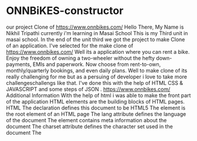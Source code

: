 # ONNBiKES-constructor
our project
Clone of https://www.onnbikes.com/
Hello There, My Name is Nikhil Tripathi currently i'm learning in Masai School This is my Third unit in masai school.
In the end of the unit third we got the project to make Clone of an application. I've selected for the make clone of https://www.onnbikes.com/
Well its a application where you can rent a bike.
Enjoy the freedom of owning a two-wheeler without the hefty down-payments, EMIs and paperwork. Now choose from rent-to-own, monthly/quarterly bookings, and even daily plans.
Well to make clone of its really challenging for me but as a persuing of developer i love to take more challengeschallengs like that.
I've done this with the help of HTML CSS & JAVASCRIPT and some steps of JSON .
https://www.onnbikes.com/
Additional Information
With the help of html i was able to make the front part of the application HTML elements are the building blocks of HTML pages.
HTML
The declaration defines this document to be HTML5
The element is the root element of an HTML page
The lang attribute defines the language of the document
The element contains meta information about the document
The charset attribute defines the character set used in the document
The <title> element specifies a title for the document
The element contains the visible page content
The
element defines a large heading
The
element defines a paragraph
CSS Syntax
A CSS rule consists of a selector and a declaration block:
The selector points to the HTML element to style (h1).
The declaration block (in curly braces) contains one or more declarations separated by semicolons.
Each declaration includes a CSS property name and a value, separated by a colon.
External Style Sheet
A CSS style sheet can be stored in an external file
JAVASCRIPTS VARIABLE
JavaScript variables are containers for storing data values.
What can JavaScript Do?
JavaScript Can Change HTML Content JavaScript Can Change HTML Attribute Values JavaScript Can Change HTML Styles (CSS) JavaScript Can Hide HTML Elements JavaScript Can Show HTML Elements
The HTML DOM (Document Object Model)
When a web page is loaded, the browser creates a Document Object Model of the page.
The HTML DOM model is constructed as a tree of Objects:
Finding HTML Elements
When you want to access HTML elements with JavaScript, you have to find the elements first.
There are a couple of ways to do this:
Finding HTML elements by id Finding HTML elements by tag name Finding HTML elements by class name Finding HTML elements by CSS selectors Finding HTML elements by HTML object collections
ONN-Bikes
Rent a Bike or Scooty with Most Flexible Daily, Weekly & Monthly Bike Rental Plans @ Most Affordable Price. Free Helmet & Easy Booking. Join our 100,000+ Happy Bike Riders Family Now.
Rent a Bike or Scooty with Most Flexible Daily, Weekly & Monthly Bike Rental Plans @ Most Affordable Price. Free Helmet & Easy Booking. Join our 100,000+ Happy Bike Riders Family Now.
  <h2>Feature of this website </h2>
    <li>  Login and Signup authentication </>
    <li>  User can browse through various category and rent two-wheelers .</>
    <li>  A dynamic and animated user friendly home page with calendar option.</>
    <li> Paymnet Gateway </>
    <li> OTP-confirmation on Payment</>
  
  <h4> Tech Stack: HTML || CSS || JavaScript Group-Members:4 </h4>
  
<br/>
